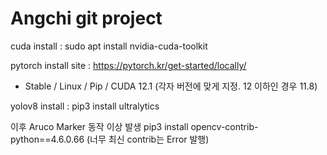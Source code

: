 # Angchi git project

cuda install : sudo apt install nvidia-cuda-toolkit

pytorch install site : https://pytorch.kr/get-started/locally/
- Stable / Linux / Pip / CUDA 12.1 (각자 버전에 맞게 지정. 12 이하인 경우 11.8)

yolov8 install : pip3 install ultralytics

이후 Aruco Marker 동작 이상 발생
pip3 install opencv-contrib-python==4.6.0.66 (너무 최신 contrib는 Error 발행)
